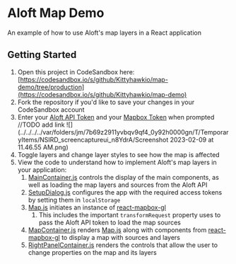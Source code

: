 # Aloft Map Demo
An example of how to use Aloft's map layers in a React application

## Getting Started

1. Open this project in CodeSandbox here: [https://codesandbox.io/s/github/Kittyhawkio/map-demo/tree/production](https://codesandbox.io/s/github/Kittyhawkio/map-demo)
2. Fork the repository if you'd like to save your changes in your CodeSandbox account
3. Enter your [Aloft API Token]() and your [Mapbox Token](https://docs.mapbox.com/help/glossary/access-token/) when prompted //TODO add link
![](../../../../var/folders/jm/7b69z2911yvbqv9qf4_0y92h0000gn/T/TemporaryItems/NSIRD_screencaptureui_n8YdrA/Screenshot 2023-02-09 at 11.46.55 AM.png)
4. Toggle layers and change layer styles to see how the map is affected
5. View the code to understand how to implement Aloft's map layers in your application:
   1. [MainContainer.js](https://github.com/Kittyhawkio/map-demo/blob/production/src/components/MainContainer.js) controls the display of the main components, as well as loading the map layers and sources from the Aloft API
   2. [SetupDialog.js](https://github.com/Kittyhawkio/map-demo/blob/production/src/components/SetupDialog.js) configures the app with the required access tokens by setting them in `localStorage`
   3. [Map.js](https://github.com/Kittyhawkio/map-demo/blob/production/src/components/Map.js) initiates an instance of [react-mapbox-gl](https://github.com/alex3165/react-mapbox-gl)
      1. This includes the important `transformRequest` property uses to pass the Aloft API token to load the map sources
   4. [MapContainer.js](https://github.com/Kittyhawkio/map-demo/blob/production/src/components/MapContainer.js) renders [Map.js](https://github.com/Kittyhawkio/map-demo/blob/production/src/components/Map.js) along with components from [react-mapbox-gl](https://github.com/alex3165/react-mapbox-gl) to display a map with sources and layers
   5. [RightPanelContainer.js](https://github.com/Kittyhawkio/map-demo/blob/production/src/components/RightPanelContainer.js) renders the controls that allow the user to change properties on the map and its layers